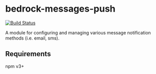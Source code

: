 # bedrock-messages-push

[![Build Status](http://ci.digitalbazaar.com/buildStatus/icon?job=bedrock-messages-push)](http://ci.digitalbazaar.com/job/bedrock-messages-push)

A module for configuring and managing various message notification methods
(i.e. email, sms).

## Requirements

npm v3+
